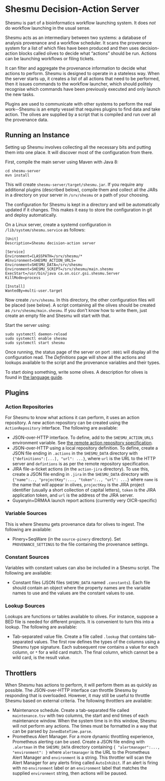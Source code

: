 # Shesmu Decision-Action Server
Shesmu is part of a bioinformatics workflow launching system. It does _not_ do
workflow launching in the usual sense.

Shesmu acts as an intermediary between two systems: a database of analysis
provenance and a workflow scheduler. It scans the provenance system for a list
of which files have been produced and then uses decision-action blocks called
olives to decide what “actions” should be run. Actions can be launching
workflows or  filing tickets.

It can filter and aggregate the provenance information to decide what actions
to perform. Shesmu is designed to operate in a stateless way. When the server
starts up, it creates a list of all actions that need to be performed, then it
issues commands to the workflow launcher, which should politely recognise which
commands have been previously executed and only launch the new tasks.

Plugins are used to communicate with other systems to perform the real
work--Shesmu is an empty vessel that requires plugins to find data and take
action. The olives are supplied by a script that is compiled and run over all
the provenance data.

## Running an Instance

Setting up Shesmu involves collecting all the necessary bits and putting them into one place. It will discover most of the configuration from there.

First, compile the main server using Maven with Java 8:

    cd shesmu-server
    mvn install

This will create `shesmu-server/target/shesmu.jar`. If you require any
additional plugins (described below), compile them and collect all the JARs in
a directory on your server in `/srv/shesmu` or a path of your choosing.

The configuration for Shesmu is kept in a directory and will be automatically
updated if it changes. This makes it easy to store the configuration in git and
deploy automatically.

On a Linux server, create a systemd configuration in `/lib/system/shesmu.service` as follows:

    [Unit]
    Description=Shesmu decision-action server

    [Service]
    Environment=CLASSPATH=/srv/shesmu/*
    #Environment=SHESMU_ACTION_URLS=
    Environment=SHESMU_DATA=/srv/shesmu
    Environment=SHESMU_SCRIPT=/srv/shesmu/main.shesmu
    ExecStart=/usr/bin/java ca.on.oicr.gsi.shesmu.Server
    KillMode=process

    [Install]
    WantedBy=multi-user.target

Now create `/srv/shesmu`. In this directory, the other configuration files will
be placed (see below). A script containing all the olives should be created as
`/srv/shesmu/main.shesmu`. If you don't know how to write them, just create an
empty file and Shesmu will start with that.

Start the server using:

    sudo systemctl daemon-reload
    sudo systemctl enable shesmu
    sudo systemctl start shesmu

Once running, the status page of the server on port `:8081` will display all
the configuration read. The _Definitions_ page will show all the actions and
lookups available to the script and the provenance variables and their types.

To start doing something, write some olives. A description for olives is found
in [the language guide](language.md).

## Plugins
### Action Repositories
For Shesmu to know what actions it can perform, it uses an action repository. A
new action repository can be created using the `ActionRepository` interface.
The following are available:

- JSON-over-HTTP interface. To define, add to the `SHESMU_ACTION_URLS`
  environment variable. See [the remote action repository specification](api.md).
- JSON-over-HTTP using a local repository definition. To define, create a JSON
	file ending in `.actions` in the `SHESMU_DATA` directory with
	`{"definitions":[...], "url": ...}`, where `url` is the URL to the HTTP
  server and `defintions` is as per the remote repository specification.
- JIRA file-a-ticket actions (in the `action-jira` directory). To use this,
  create a JSON file ending in `.jira` in the `SHESMU_DATA` directory with
	`{"name":.., "projectKey":..., "token":.., "url": ...}` where `name` is the
  name that will appear in olives, `projectKey` is the JIRA project identifier
  (usually a short collection of capital letters), `token` is the JIRA
  application token, and `url` is the address of the JIRA server.
- Guyanyin+DRMAA launch report actions (currently very OICR-specific)

### Variable Sources
This is where Shesmu gets provenance data for olives to ingest. The following are available:

- Pinery+SeqWare (in the `source-pinery` directory). Set `PROVENANCE_SETTINGS`
  to the file containing the provenance settings.

### Constant Sources
Variables with constant values can also be included in a Shesmu script. The
following are available:

 - Constant files (JSON files `SHESMU_DATA` named `.constants`). Each file
   should contain an object where the property names are the variable names to
   use and the values are the constant values to use.

### Lookup Sources
Lookups are functions or tables available to olives. For instance, suppose a
BED file is needed for different projects. It is convenient to turn this into a
lookup. The following are available:

- Tab-separated value file. Create a file called `.lookup` that contains
  tab-separated values. The first row defines the types of the columns using a
  Shesmu type signature. Each subsequent row contains a value for each column, or
  `*` for a wild card match. The final column, which cannot be a wild card, is the
  result value. 

## Throttlers
When Shesmu has actions to perform, it will perform them as as quickly as
possible. The JSON-over-HTTP interface can throttle Shesmu by responding that
is overloaded. However, it may still be useful to throttle Shesmu based on
external criteria. The following throttlers are available:

- Maintenance schedule. Create a tab-separated file called `maintenance.tsv`
  with two columns, the start and end times of each maintenance window. When
  the system time is in this window, Shesmu will not perform any actions. The
  times must be formatted in a way that can be parsed by `ZonedDateTime.parse`.
- Prometheus Alert Manager. For a more dynamic throttling experience,
  Prometheus alerting can be used. Create a JSON file ending with `.alertman`
  in the `SHESMU_DATA` directory containing `{ "alertmanager":..., "environment": }`
  where `alertmanager` is the URL to the Prometheus Alert Manager and `environment`
	is a string. This throttler will scan the Alert Manager for any alerts firing
  called `AutoInhibit`. If an alert is firing with no `environment` label or an
  `environment` label that matches the supplied `environment` string, then
  actions will be paused.
